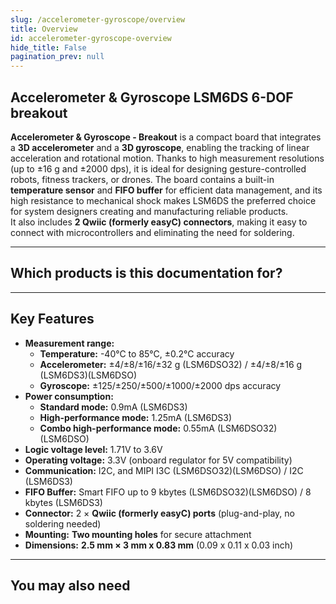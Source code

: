 ```yaml
---
slug: /accelerometer-gyroscope/overview
title: Overview
id: accelerometer-gyroscope-overview 
hide_title: False
pagination_prev: null
---
```


## Accelerometer & Gyroscope LSM6DS 6-DOF breakout

**Accelerometer & Gyroscope - Breakout** is a compact board that integrates a **3D accelerometer** and a **3D gyroscope**, enabling the tracking of linear acceleration and rotational motion. Thanks to high measurement resolutions (up to ±16 g and ±2000 dps), it is ideal for designing gesture-controlled robots, fitness trackers, or drones. The board contains a built-in **temperature sensor** and **FIFO buffer** for efficient data management, and its high resistance to mechanical shock makes LSM6DS the preferred choice for system designers creating and manufacturing reliable products.  
It also includes **2 Qwiic (formerly easyC) connectors**, making it easy to connect with microcontrollers and eliminating the need for soldering.
<CenteredImage src="/img/accelerometer-gyroscope/333115.jpg" alt="Accelerometer & Gyroscope LSM6DS 6-DOF breakout" caption="Accelerometer & Gyroscope LSM6DS 6-DOF breakout" />

---

## Which products is this documentation for?

<QuickLink 
  title="Accelerometer & Gyroscope LSM6DS3 6-DOF breakout" 
  description="333115"
  url="https://soldered.com/product/accelerometer-gyroscope-lsm6ds3-6-dof-breakout/"
  image="/img/accelerometer-gyroscope/333115.jpg" 
/>

<QuickLink 
  title="Accelerometer & Gyroscope LSM6DSO32 6-DOF breakout" 
  description="333129"
  url="https://soldered.com/product/accelerometer-gyroscope-lsm6dso32-6-dof-breakout/"
  image="/img/accelerometer-gyroscope/333129.jpg" 
/>

<QuickLink 
  title="Accelerometer & Gyroscope LSM6DSO 6-DOF breakout" 
  description="333301"
  url="https://soldered.com/product/accelerometer-gyroscope-lsm6dso-6-dof-breakout/"
  image="/img/accelerometer-gyroscope/333301.jpg" 
/>

---

## Key Features

- **Measurement range:**  
  - **Temperature:** -40°C to 85°C, ±0.2°C accuracy  
  - **Accelerometer:** ±4/±8/±16/±32 g (LSM6DSO32) / ±4/±8/±16 g (LSM6DS3)(LSM6DSO) 
  - **Gyroscope:**  ±125/±250/±500/±1000/±2000 dps accuracy        
- **Power consumption:**  
  - **Standard mode:** 0.9mA (LSM6DS3)
  - **High-performance mode:** 1.25mA (LSM6DS3)  
  - **Combo high-performance mode:** 0.55mA (LSM6DSO32)(LSM6DSO) 
- **Logic voltage level:** 1.71V to 3.6V  
- **Operating voltage:** 3.3V (onboard regulator for 5V compatibility)  
- **Communication:**  I2C, and MIPI I3C (LSM6DSO32)(LSM6DSO) / I2C (LSM6DS3)  
- **FIFO Buffer:** Smart FIFO up to 9 kbytes (LSM6DSO32)(LSM6DSO) / 8 kbytes (LSM6DS3)
- **Connector:** 2 × **Qwiic (formerly easyC) ports** (plug-and-play, no soldering needed)  
- **Mounting:** **Two mounting holes** for secure attachment  
- **Dimensions:** **2.5 mm × 3 mm x 0.83 mm**  (0.09 x 0.11 x 0.03 inch) 

---

## You may also need

<QuickLink 
  title="Qwiic cable" 
  description="Qwiic (formerly easyC) compatible cables with connectors on both ends, available in various lengths."
  url="https://soldered.com/product/easyc-cable/"
  image="/img/333311.webp" 
/>
